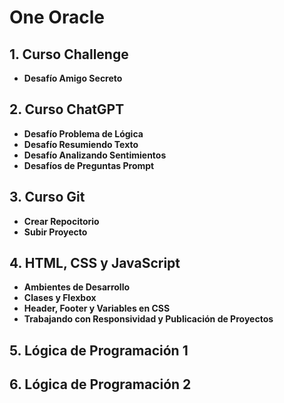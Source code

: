 # One Oracle 

## 1. Curso Challenge 
   - **Desafío Amigo Secreto**

## 2. Curso ChatGPT
   - **Desafío Problema de Lógica**
   - **Desafío Resumiendo Texto**
   - **Desafío Analizando Sentimientos** 
   - **Desafíos de Preguntas Prompt**

## 3. Curso Git
   - **Crear Repocitorio**
   - **Subir Proyecto**

## 4. HTML, CSS y JavaScript
   - **Ambientes de Desarrollo** 
   - **Clases y Flexbox**
   - **Header, Footer y Variables en CSS**
   - **Trabajando con Responsividad y Publicación de Proyectos**

## 5. Lógica de Programación 1

## 6. Lógica de Programación 2


 
